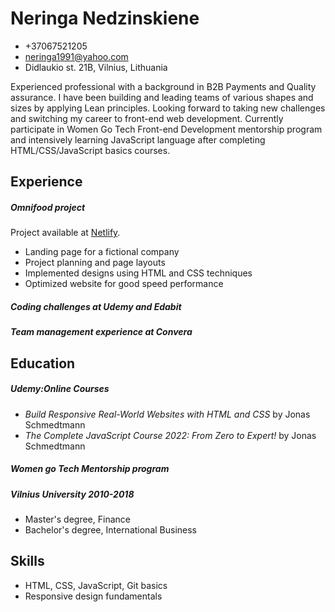 # Neringa Nedzinskiene

- +37067521205
- [neringa1991@yahoo.com](mailto:neringa1991@yahoo.com)
- Didlaukio st. 21B, Vilnius, Lithuania

Experienced professional with a background in B2B Payments and Quality assurance. I have been building and leading teams of various shapes and sizes by applying Lean principles. Looking forward to taking new challenges and switching my career to front-end web development. Currently participate in Women Go Tech Front-end Development mentorship program and intensively learning JavaScript language after completing HTML/CSS/JavaScript basics courses.

## Experience

##### Omnifood project

Project available at [Netlify](https://omnifood-neringa.netlify.app/).

- Landing page for a fictional company
- Project planning and page layouts
- Implemented designs using HTML and CSS techniques
- Optimized website for good speed performance

##### Coding challenges at Udemy and Edabit

##### Team management experience at Convera

## Education

##### Udemy:Online Courses

- _Build Responsive Real-World Websites with HTML and CSS_ by Jonas Schmedtmann
- _The Complete JavaScript Course 2022: From Zero to Expert!_ by Jonas Schmedtmann

##### Women go Tech Mentorship program

##### Vilnius University 2010-2018

- Master's degree, Finance
- Bachelor's degree, International Business

## Skills

- HTML, CSS, JavaScript, Git basics
- Responsive design fundamentals
